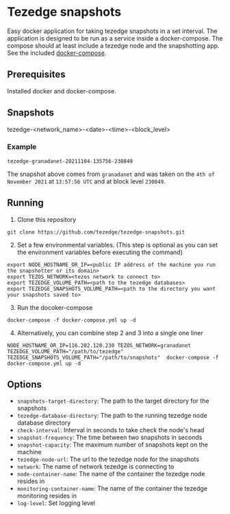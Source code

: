 # Tezedge snapshots

Easy docker application for taking tezedge snapshots in a set interval. The application is designed to be run as a service inside a docker-compose. The compose should at least include a tezedge node and the snapshotting app. See the included [docker-compose](docker-compose.yml).

## Prerequisites

Installed docker and docker-compose.

## Snapshots

tezedge-\<network_name\>-\<date\>-\<time\>-\<block_level\>

### Example

`tezedge-granadanet-20211104-135756-230849`

The snapshot above comes from `granadanet` and was taken on the `4th of November 2021` at `13:57:56 UTC` and at block level `230849`.

## Running

1. Clone this repository

```
git clone https://github.com/tezedge/tezedge-snapshots.git
```

2. Set a few environmental variables. (This step is optional as you can set the environment variables before executing the command)

```
export NODE_HOSTNAME_OR_IP=<public IP address of the machine you run the snapshotter or its domain>
export TEZOS_NETWORK=<tezos network to connect to>
export TEZEDGE_VOLUME_PATH=<path to the tezedge databases>
export TEZEDGE_SNAPSHOTS_VOLUME_PATH=<path to the directory you want your snapshots saved to>
```

3. Run the docoker-compose

```
docker-compose -f docker-compose.yml up -d
```

4. Alternatively, you can combine step 2 and 3 into a single one liner

```
NODE_HOSTNAME_OR_IP=116.202.128.230 TEZOS_NETWORK=granadanet TEZEDGE_VOLUME_PATH="/path/to/tezedge" TEZEDGE_SNAPSHOTS_VOLUME_PATH="/path/to/snapshots"  docker-compose -f docker-compose.yml up -d
```

## Options

- `snapshots-target-directory`: The path to the target directory for the snapshots
- `tezedge-database-directory`: The path to the running tezedge node database directory
- `check-interval`: Interval in seconds to take check the node's head
- `snapshot-frequency`: The time between two snapshots in seconds
- `snapshot-capacity`: The maximum number of snapshots kept on the machine
- `tezedge-node-url`: The url to the tezedge node for the snapshots
- `network`: The name of network tezedge is connecting to
- `node-container-name`: The name of the container the tezedge node resides in
- `monitoring-container-name`: The name of the container the tezedge monitoring resides in
- `log-level`: Set logging level